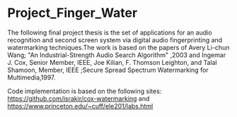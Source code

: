 # Project_Finger_Water
The following final project thesis is the set of applications for an audio recognition and second screen system via digital audio fingerprinting and watermarking techniques.The work is based on the papers of  Avery Li-chun Wang; "An Industrial-Strength Audio Search Algorithm" ,2003 and Ingemar J. Cox, Senior Member, IEEE, Joe Kilian, F. Thomson Leighton, and Talal Shamoon, Member, IEEE ;Secure Spread Spectrum Watermarking for Multimedia,1997.

Code implementation is based on the following sites: https://github.com/israkir/cox-watermarking and https://www.princeton.edu/~cuff/ele201/labs.html
